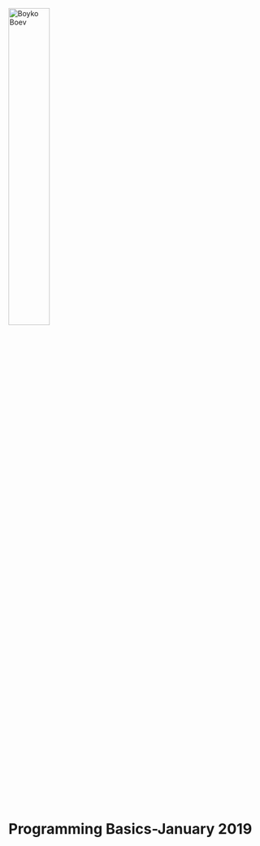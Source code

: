 <html>
  <head>
  </head>
  <body>
    <p text-align= center margin-right = 0px margin-left = 0px>
     <img src="https://encrypted-tbn0.gstatic.com/images?q=tbn:ANd9GcTGv8lCeUR-D2A7hlAN4c9DNJJQsmW18ZbYzGpkc10SD6h6nvo0" alt="Boyko Boev" width = 40% heigh = 40%>
     </p>
     <h1 >Programming Basics-January 2019</h1> 
  </body>
</html>
